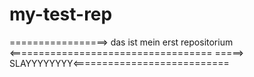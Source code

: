 # my-test-rep
=================> das ist mein erst repositorium <===================================
=====> SLAYYYYYYYY<===========================
